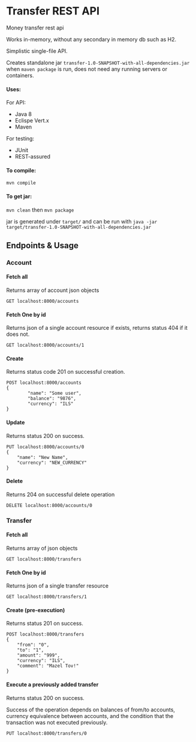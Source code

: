 # Transfer REST API

Money transfer rest api

Works in-memory, without any secondary in memory db such as H2.

Simplistic single-file API.

Creates standalone jar `transfer-1.0-SNAPSHOT-with-all-dependencies.jar` when `maven package` is run,
does not need any running servers or containers.

#### Uses:

For API:

- Java 8
- Eclispe Vert.x
- Maven

For testing:

- JUnit
- REST-assured

#### To compile:

`mvn compile`

#### To get jar:

`mvn clean`
then 
`mvn package`

jar is generated under `target/` and can be run with `java -jar target/transfer-1.0-SNAPSHOT-with-all-dependencies.jar`

## Endpoints & Usage

### Account

#### Fetch all

Returns array of account json objects

`GET localhost:8000/accounts`

#### Fetch One by id

Returns json of a single account resource if exists, returns status 404 if it does not.

`GET localhost:8000/accounts/1`

#### Create

Returns status code 201 on successful creation.

```
POST localhost:8000/accounts
{
        "name": "Some user",
        "balance": "9876",
        "currency": "ILS"
}
```

#### Update

Returns status 200 on success.

```
PUT localhost:8000/accounts/0
{
    "name": "New Name",
    "currency": "NEW_CURRENCY"
}
```

#### Delete

Returns 204 on successful delete operation

```
DELETE localhost:8000/accounts/0
```
### Transfer

#### Fetch all

Returns array of json objects

`GET localhost:8000/transfers`

#### Fetch One by id

Returns json of a single transfer resource

`GET localhost:8000/transfers/1`

#### Create (pre-execution)

Returns status 201 on success.

```
POST localhost:8000/transfers
{
    "from": "0",
    "to": "1",
    "amount": "999",
    "currency": "ILS",
    "comment": "Mazel Tov!"
}
```

#### Execute a previously added transfer

Returns status 200 on success.

Success of the operation depends on balances of from/to accounts, currency equivalence 
between accounts, and the condition that the transaction was not executed previously.

```
PUT localhost:8000/transfers/0
```